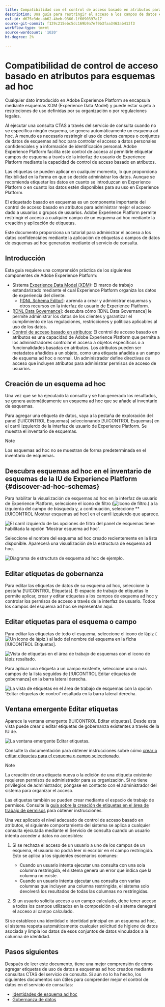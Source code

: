 ```yaml
---
title: Compatibilidad con el control de acceso basado en atributos para esquemas ad hoc
description: Una guía para restringir el acceso a los campos de datos en esquemas ad hoc generados mediante Adobe Experience Platform Query Service.
exl-id: d675e3de-ab62-4beb-9360-1f6090397a17
source-git-commit: f129c215ebc5dc169b9a7ef9b3faa3463ab413f3
workflow-type: tm+mt
source-wordcount: '1020'
ht-degree: 2%

---
```


# Compatibilidad de control de acceso basado en atributos para esquemas ad hoc

Cualquier dato introducido en Adobe Experience Platform se encapsula mediante esquemas XDM (Experience Data Model) y puede estar sujeto a restricciones de uso definidas por su organización o por regulaciones legales.

Al ejecutar una consulta CTAS a través del servicio de consulta cuando no se especifica ningún esquema, se genera automáticamente un esquema ad hoc. A menudo es necesario restringir el uso de ciertos campos o conjuntos de datos de esquemas ad hoc para controlar el acceso a datos personales confidenciales y a información de identificación personal. Adobe Experience Platform facilita este control de acceso al permitirle etiquetar campos de esquema a través de la interfaz de usuario de Experience Platform mediante la capacidad de control de acceso basado en atributos.

Las etiquetas se pueden aplicar en cualquier momento, lo que proporciona flexibilidad en la forma en que se decide administrar los datos. Aunque se recomienda etiquetar los datos en cuanto se introduzcan en Experience Platform o en cuanto los datos estén disponibles para su uso en Experience Platform.

El etiquetado basado en esquemas es un componente importante del control de acceso basado en atributos para administrar mejor el acceso dado a usuarios o grupos de usuarios. Adobe Experience Platform permite restringir el acceso a cualquier campo de un esquema ad hoc mediante la creación y aplicación de etiquetas.

Este documento proporciona un tutorial para administrar el acceso a los datos confidenciales mediante la aplicación de etiquetas a campos de datos de esquemas ad hoc generados mediante el servicio de consulta.

## Introducción

Esta guía requiere una comprensión práctica de los siguientes componentes de Adobe Experience Platform:

* Sistema [Experience Data Model (XDM)](../../xdm/home.md): El marco de trabajo estandarizado mediante el cual Experience Platform organiza los datos de experiencia del cliente.
   * [[!DNL Schema Editor]](../../xdm/ui/overview.md): aprenda a crear y administrar esquemas y otros recursos en la interfaz de usuario de Experience Platform.
* [[!DNL Data Governance]](../../data-governance/home.md): descubra cómo [!DNL Data Governance] le permite administrar los datos de los clientes y garantizar el cumplimiento de las regulaciones, restricciones y políticas aplicables al uso de los datos.
* [Control de acceso basado en atributos](../../access-control/abac/overview.md): El control de acceso basado en atributos es una capacidad de Adobe Experience Platform que permite a los administradores controlar el acceso a objetos específicos o a funcionalidades basadas en atributos. Los atributos pueden ser metadatos añadidos a un objeto, como una etiqueta añadida a un campo de esquema ad hoc o normal. Un administrador define directivas de acceso que incluyen atributos para administrar permisos de acceso de usuarios.

## Creación de un esquema ad hoc

Una vez que se ha ejecutado la consulta y se han generado los resultados, se genera automáticamente un esquema ad hoc que se añade al inventario de esquemas.

Para agregar una etiqueta de datos, vaya a la pestaña de exploración del panel [!UICONTROL Esquemas] seleccionando [!UICONTROL Esquemas] en el carril izquierdo de la interfaz de usuario de Experience Platform. Se muestra el inventario de esquemas.

>[!NOTE]
>
>Los esquemas ad hoc no se muestran de forma predeterminada en el inventario de esquemas.

## Descubra esquemas ad hoc en el inventario de esquemas de la IU de Experience Platform {#discover-ad-hoc-schemas}

Para habilitar la visualización de esquemas ad hoc en la interfaz de usuario de Experience Platform, seleccione el icono de filtro (![Icono de filtro.](/help/images/icons/filter.png)) a la izquierda del campo de búsqueda y, a continuación, seleccione **[!UICONTROL Mostrar esquemas ad hoc] en el carril izquierdo que aparece.

![El carril izquierdo de las opciones de filtro del panel de esquemas tiene habilitada la opción &#39;Mostrar esquema ad hoc&#39;.](../images/data-governance/adhoc-schema-toggle.png)

Seleccione el nombre del esquema ad hoc creado recientemente en la lista disponible. Aparecerá una visualización de la estructura de esquema ad hoc.

![Diagrama de estructura de esquema ad hoc de ejemplo.](../images/data-governance/adhoc-schema-structure-diagram.png)

## Editar etiquetas de gobernanza

Para editar las etiquetas de datos de su esquema ad hoc, seleccione la pestaña [!UICONTROL Etiquetas]. El espacio de trabajo de etiquetas le permite aplicar, crear y editar etiquetas a los campos de esquema ad hoc y controlar los permisos de acceso a través de la interfaz de usuario. Todos los campos del esquema ad hoc se representan aquí.

## Editar etiquetas para el esquema o campo

Para editar las etiquetas de todo el esquema, seleccione el icono de lápiz (![Un icono de lápiz.](/help/images/icons/edit.png)) al lado del nombre del esquema en la ficha [!UICONTROL Etiquetas].

![Vista de etiquetas en el área de trabajo de esquemas con el icono de lápiz resaltado.](../images/data-governance/edit-entire-schema-labels.png)

Para aplicar una etiqueta a un campo existente, seleccione uno o más campos de la lista seguidos de [!UICONTROL Editar etiquetas de gobernanza] en la barra lateral derecha.

![La vista de etiquetas en el área de trabajo de esquemas con la opción &#39;Editar etiquetas de control&#39; resaltada en la barra lateral derecha.](../images/data-governance/edit-governance-labels.png)

## Ventana emergente Editar etiquetas

Aparece la ventana emergente [!UICONTROL Editar etiquetas]. Desde esta vista puede crear o editar etiquetas de gobernanza existentes a través de la IU de.

![La ventana emergente Editar etiquetas.](../images/data-governance/edit-labels-popover.png)

Consulte la documentación para obtener instrucciones sobre cómo [crear o editar etiquetas para el esquema o campo seleccionado](../../xdm/tutorials/labels.md#edit-the-labels-for-the-schema-or-field).

>[!NOTE]
>
>La creación de una etiqueta nueva o la edición de una etiqueta existente requieren permisos de administrador para su organización. Si no tiene privilegios de administrador, póngase en contacto con el administrador del sistema para organizar el acceso.

Las etiquetas también se pueden crear mediante el espacio de trabajo de permisos. Consulte la [guía sobre la creación de etiquetas en el área de trabajo de permisos](../../access-control/abac/ui/labels.md) para obtener instrucciones.

Una vez aplicado el nivel adecuado de control de acceso basado en atributos, el siguiente comportamiento del sistema se aplica a cualquier consulta ejecutada mediante el Servicio de consulta cuando un usuario intenta acceder a datos no accesibles:

1. Si se rechaza el acceso de un usuario a uno de los campos de un esquema, el usuario no podrá leer ni escribir en el campo restringido. Esto se aplica a los siguientes escenarios comunes:

   * Cuando un usuario intenta ejecutar una consulta con una sola columna restringida, el sistema genera un error que indica que la columna no existe.
   * Cuando un usuario intenta ejecutar una consulta con varias columnas que incluyen una columna restringida, el sistema solo devolverá los resultados de todas las columnas no restringidas.

1. Si un usuario solicita acceso a un campo calculado, debe tener acceso a todos los campos utilizados en la composición o el sistema denegará el acceso al campo calculado.

Si se establece una identidad o identidad principal en un esquema ad hoc, el sistema respeta automáticamente cualquier solicitud de higiene de datos asociada y limpia los datos de esos conjuntos de datos vinculados a la columna de identidad.

## Pasos siguientes

Después de leer este documento, tiene una mejor comprensión de cómo agregar etiquetas de uso de datos a esquemas ad hoc creados mediante consultas CTAS del servicio de consulta. Si aún no lo ha hecho, los siguientes documentos son útiles para comprender mejor el control de datos en el servicio de consultas:

* [Identidades de esquema ad hoc](./ad-hoc-schema-identities.md)
* [Gobernanza de datos](../../data-governance/home.md)

